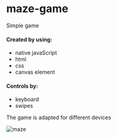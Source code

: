 # maze-game
Simple game

#### Created by using:
- native javaScript
- html
- css
- canvas element

#### Controls by:
- keyboard
- swipes

The game is adapted for different devices

![maze](https://user-images.githubusercontent.com/82396187/186430970-89b4fe7d-59ba-41a8-93ae-ef1cf1be56a3.gif)
